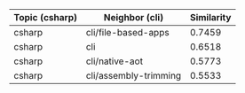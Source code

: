 | Topic (csharp) | Neighbor (cli) | Similarity |
|-------------|-------------------|------------|
| csharp | cli/file-based-apps | 0.7459 |
| csharp | cli | 0.6518 |
| csharp | cli/native-aot | 0.5773 |
| csharp | cli/assembly-trimming | 0.5533 |
